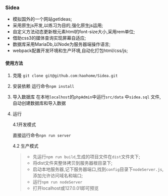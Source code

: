 ### Sidea
- 模拟国外的一个网站getIdeas;
- 采用原生js开发,以练习为目的,强化原生js运用;
- 自定义方法动态更新根元素html的font-size大小,采用rem单位;
- 借助css3的媒体查询实现屏幕自适应;
- 数据库采用MariaDb,以Node为服务器端操作语言;
- webpack配置开发环境和生产环境,自动化打包html/css/js;

#### 使用方法
1. 克隆
    `git clone git@github.com:haohome/Sidea.git`

2. 安装依赖
    运行命令`npm install`

3. 导入数据库
    在本地`localhost`的`phpAdmin`中运行`src/data` 中`sidea.sql` 文件,自动创建数据库和导入数据

4. 运行

   4.1开发模式

   直接运行命令`npn run server`

   4.2 生产模式

   > - 先运行`npm run build`,生成的项目文件在`dist`文件夹下;
   > - 将dist文件夹整体拷贝到服务器根目录下;
   > - 启动本地服务器,记下服务器端口,找到`config`目录下`nodeServer.js`,添加允许访问域名和端口;
   > - 运行`npm run nodeServer`
   > - 打开localhost或127.0.01即可预览